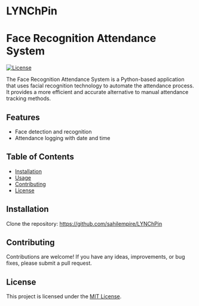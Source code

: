 # LYNChPin
# Face Recognition Attendance System

[![License](https://img.shields.io/badge/License-MIT-blue.svg)](LICENSE)

The Face Recognition Attendance System is a Python-based application that uses facial recognition technology to automate the attendance process. It provides a more efficient and accurate alternative to manual attendance tracking methods.

## Features

- Face detection and recognition
- Attendance logging with date and time

## Table of Contents

- [Installation](#installation)
- [Usage](#usage)
- [Contributing](#contributing)
- [License](#license)

## Installation

Clone the repository: https://github.com/sahilempire/LYNChPin

## Contributing

Contributions are welcome! If you have any ideas, improvements, or bug fixes, please submit a pull request.

## License

This project is licensed under the [MIT License](LICENSE).
